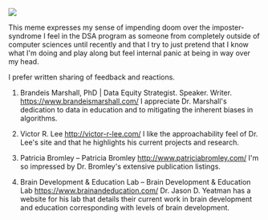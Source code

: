    ![](https://imgflip.com/meme/155892248/Its-fine)
   
   This meme expresses my sense of impending doom over the imposter-syndrome I feel in the DSA program as someone from completely outside of computer sciences until recently and that I try to just pretend that I know what I'm doing and play along but feel internal panic at being in way over my head.
   
   I prefer written sharing of feedback and reactions.
      
   1. Brandeis Marshall, PhD | Data Equity Strategist. Speaker. Writer. <https://www.brandeismarshall.com/>
       I appreciate Dr. Marshall's dedication to data in education and to mitigating the inherent biases in algorithms.
   
   2. Victor R. Lee <http://victor-r-lee.com/>
       I like the approachability feel of Dr. Lee's site and that he highlights his current projects and research.
   
   3. Patricia Bromley – Patricia Bromley <http://www.patriciabromley.com/>
       I'm so impressed by Dr. Bromley's extensive publication listings.
   
   4. Brain Development & Education Lab – Brain Development & Education Lab <https://www.brainandeducation.com/>
       Dr. Jason D. Yeatman has a website for his lab that details their current work in brain development and education corresponding with levels of brain development.
